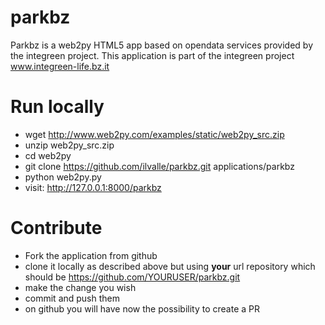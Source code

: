 parkbz
======

Parkbz is a web2py HTML5 app based on opendata services provided by the integreen project. 
This application is part of the integreen project www.integreen-life.bz.it

Run locally
===========
* wget http://www.web2py.com/examples/static/web2py_src.zip
* unzip web2py_src.zip
* cd web2py
* git clone https://github.com/ilvalle/parkbz.git applications/parkbz
* python web2py.py
* visit: http://127.0.0.1:8000/parkbz


Contribute
==========
* Fork the application from github
* clone it locally as described above but using **your** url repository which should be https://github.com/YOURUSER/parkbz.git
* make the change you wish
* commit and push them
* on github you will have now the possibility to create a PR
